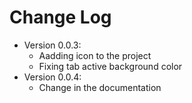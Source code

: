 # Change Log
  - Version 0.0.3:
    - Aadding icon to the project
    - Fixing tab active background color
  - Version 0.0.4:
    - Change in the documentation
